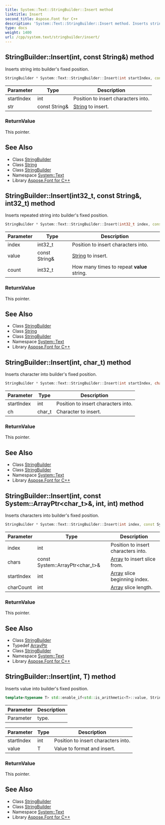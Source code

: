 ```yaml
---
title: System::Text::StringBuilder::Insert method
linktitle: Insert
second_title: Aspose.Font for C++
description: 'System::Text::StringBuilder::Insert method. Inserts string into builder''s fixed position in C++.'
type: docs
weight: 1400
url: /cpp/system.text/stringbuilder/insert/
---
```

## StringBuilder::Insert(int, const String\&) method


Inserts string into builder's fixed position.

```cpp
StringBuilder * System::Text::StringBuilder::Insert(int startIndex, const String &str)
```


| Parameter | Type | Description |
| --- | --- | --- |
| startIndex | int | Position to insert characters into. |
| str | const String\& | [String](../../../system/string/) to insert. |

### ReturnValue

This pointer.

## See Also

* Class [StringBuilder](../)
* Class [String](../../../system/string/)
* Class [StringBuilder](../)
* Namespace [System::Text](../../)
* Library [Aspose.Font for C++](../../../)
## StringBuilder::Insert(int32_t, const String\&, int32_t) method


Inserts repeated string into builder's fixed position.

```cpp
StringBuilder * System::Text::StringBuilder::Insert(int32_t index, const String &value, int32_t count)
```


| Parameter | Type | Description |
| --- | --- | --- |
| index | int32_t | Position to insert characters into. |
| value | const String\& | [String](../../../system/string/) to insert. |
| count | int32_t | How many times to repeat **value** string. |

### ReturnValue

This pointer.

## See Also

* Class [StringBuilder](../)
* Class [String](../../../system/string/)
* Class [StringBuilder](../)
* Namespace [System::Text](../../)
* Library [Aspose.Font for C++](../../../)
## StringBuilder::Insert(int, char_t) method


Inserts character into builder's fixed position.

```cpp
StringBuilder * System::Text::StringBuilder::Insert(int startIndex, char_t ch)
```


| Parameter | Type | Description |
| --- | --- | --- |
| startIndex | int | Position to insert characters into. |
| ch | char_t | Character to insert. |

### ReturnValue

This pointer.

## See Also

* Class [StringBuilder](../)
* Class [StringBuilder](../)
* Namespace [System::Text](../../)
* Library [Aspose.Font for C++](../../../)
## StringBuilder::Insert(int, const System::ArrayPtr\<char_t\>\&, int, int) method


Inserts characters into builder's fixed position.

```cpp
StringBuilder * System::Text::StringBuilder::Insert(int index, const System::ArrayPtr<char_t> &chars, int startIndex, int charCount)
```


| Parameter | Type | Description |
| --- | --- | --- |
| index | int | Position to insert characters into. |
| chars | const System::ArrayPtr\<char_t\>\& | [Array](../../../system/array/) to insert slice from. |
| startIndex | int | [Array](../../../system/array/) slice beginning index. |
| charCount | int | [Array](../../../system/array/) slice length. |

### ReturnValue

This pointer.

## See Also

* Class [StringBuilder](../)
* Typedef [ArrayPtr](../../../system/arrayptr/)
* Class [StringBuilder](../)
* Namespace [System::Text](../../)
* Library [Aspose.Font for C++](../../../)
## StringBuilder::Insert(int, T) method


Inserts value into builder's fixed position.

```cpp
template<typename T> std::enable_if<std::is_arithmetic<T>::value, StringBuilder *>::type System::Text::StringBuilder::Insert(int startIndex, T value)
```


| Parameter | Description |
| --- | --- |
| Parameter | type. |

| Parameter | Type | Description |
| --- | --- | --- |
| startIndex | int | Position to insert characters into. |
| value | T | Value to format and insert. |

### ReturnValue

This pointer.

## See Also

* Class [StringBuilder](../)
* Class [StringBuilder](../)
* Namespace [System::Text](../../)
* Library [Aspose.Font for C++](../../../)
